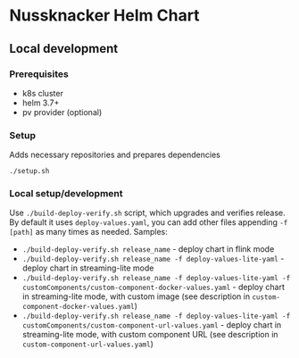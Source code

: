 # Nussknacker Helm Chart

## Local development

### Prerequisites
- k8s cluster
- helm 3.7+
- pv provider (optional)

### Setup 
Adds necessary repositories and prepares dependencies
```
./setup.sh
```

### Local setup/development

Use `./build-deploy-verify.sh` script, which upgrades and verifies release. By default it uses `deploy-values.yaml`, you can add
other files appending `-f [path]` as many times as needed. Samples:
- `./build-deploy-verify.sh release_name` - deploy chart in flink mode
- `./build-deploy-verify.sh release_name -f deploy-values-lite-yaml` - deploy chart in streaming-lite mode
- `./build-deploy-verify.sh release_name -f deploy-values-lite-yaml -f customComponents/custom-component-docker-values.yaml` - deploy chart in streaming-lite mode, with custom image (see description in `custom-component-docker-values.yaml`)
- `./build-deploy-verify.sh release_name -f deploy-values-lite-yaml -f customComponents/custom-component-url-values.yaml` - deploy chart in streaming-lite mode, with custom component URL (see description in `custom-component-url-values.yaml`)
